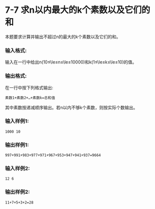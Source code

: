 # 7-7 求n以内最大的k个素数以及它们的和
本题要求计算并输出不超过n的最大的k个素数以及它们的和。

### 输入格式:

输入在一行中给出n(10≤\le≤n≤\le≤10000)和k(1≤\le≤k≤\le≤10)的值。

### 输出格式:

在一行中按下列格式输出:

    
    
    素数1+素数2+…+素数k=总和值
    

其中素数按递减顺序输出。若n以内不够k个素数，则按实际个数输出。

### 输入样例1:

    
    
    1000 10
    

### 输出样例1:

    
    
    997+991+983+977+971+967+953+947+941+937=9664
    

### 输入样例2:

    
    
    12 6
    

### 输出样例2:

    
    
    11+7+5+3+2=28
    

